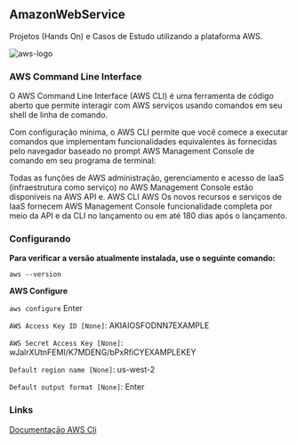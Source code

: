 ## AmazonWebService

Projetos (Hands On) e Casos de Estudo utilizando a plataforma AWS.

![aws-logo](https://wiseit.com.ua/wp-content/uploads/2022/09/media_1649ebc3fbbce0df508081913819d491fc3f7c7a9.png)

### AWS Command Line Interface

O AWS Command Line Interface (AWS CLI) é uma ferramenta de código aberto que permite interagir com AWS serviços usando comandos em seu shell de linha de comando. 

Com configuração mínima, o AWS CLI permite que você comece a executar comandos que implementam funcionalidades equivalentes às fornecidas pelo navegador baseado no prompt AWS Management Console de comando em seu programa de terminal:

Todas as funções de AWS administração, gerenciamento e acesso de IaaS (infraestrutura como serviço) no AWS Management Console estão disponíveis na AWS API e. AWS CLI AWS Os novos recursos e serviços de IaaS fornecem AWS Management Console funcionalidade completa por meio da API e da CLI no lançamento ou em até 180 dias após o lançamento.

### Configurando

**Para verificar a versão atualmente instalada, use o seguinte comando:**

`aws --version`

**AWS Configure**

`aws configure` Enter

`AWS Access Key ID [None]`: AKIAIOSFODNN7EXAMPLE  <!-- Key ID de exemplo -->

`AWS Secret Access Key [None]`: wJalrXUtnFEMI/K7MDENG/bPxRfiCYEXAMPLEKEY <!-- Key Secret de exemplo -->

`Default region name [None]`: us-west-2 <!-- Altere para a região de sua preferencia -->

`Default output format [None]`: Enter


### Links
[Documentação AWS Cli](https://docs.aws.amazon.com/pt_br/cli/latest/userguide/cli-chap-welcome.html)





